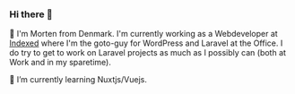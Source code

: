 ### Hi there 👋

🔭  I'm Morten from Denmark. I'm currently working as a Webdeveloper at [Indexed](https://www.indexed.dk/) where I'm the goto-guy for WordPress and Laravel at the Office. I do try to get to work on Laravel projects as much as I possibly can (both at Work and in my sparetime).

🌱 I’m currently learning Nuxtjs/Vuejs.
<!--
**mortenebak/mortenebak** is a ✨ _special_ ✨ repository because its `README.md` (this file) appears on your GitHub profile.

Here are some ideas to get you started:

- 🔭 I’m currently working on ...
- 🌱 I’m currently learning ...
- 👯 I’m looking to collaborate on ...
- 🤔 I’m looking for help with ...
- 💬 Ask me about ...
- 📫 How to reach me: ...
- 😄 Pronouns: ...
- ⚡ Fun fact: ...
-->
